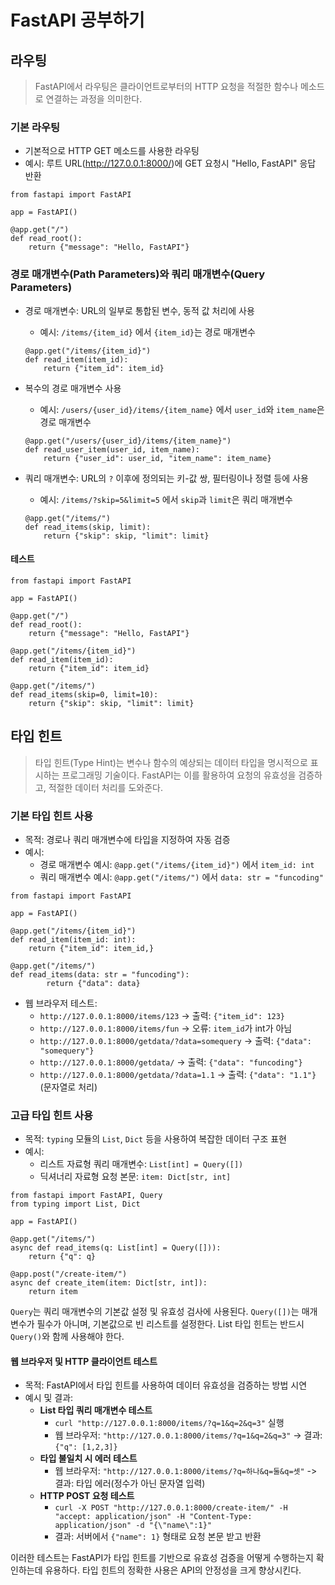 # FastAPI 공부하기

## 라우팅
> FastAPI에서 라우팅은 클라이언트로부터의 HTTP 요청을 적절한 함수나 메소드로 연결하는 과정을 의미한다.

### 기본 라우팅
- 기본적으로 HTTP GET 메소드를 사용한 라우팅
- 예시: 루트 URL(http://127.0.0.1:8000/)에 GET 요청시 "Hello, FastAPI" 응답 반환
```
from fastapi import FastAPI

app = FastAPI()

@app.get("/")
def read_root():
    return {"message": "Hello, FastAPI"}
```

### 경로 매개변수(Path Parameters)와 쿼리 매개변수(Query Parameters)
- 경로 매개변수: URL의 일부로 통합된 변수, 동적 값 처리에 사용
    * 예시: `/items/{item_id}` 에서 `{item_id}`는 경로 매개변수
    ```
    @app.get("/items/{item_id}")
    def read_item(item_id):
        return {"item_id": item_id}
    ```

- 복수의 경로 매개변수 사용
    * 예시: `/users/{user_id}/items/{item_name}` 에서 `user_id`와 `item_name`은 경로 매개변수
    ```
    @app.get("/users/{user_id}/items/{item_name}")
    def read_user_item(user_id, item_name):
        return {"user_id": user_id, "item_name": item_name}
    ```

- 쿼리 매개변수: URL의 `?` 이후에 정의되는 키-값 쌍, 필터링이나 정렬 등에 사용
    * 예시: `/items/?skip=5&limit=5` 에서 `skip`과 `limit`은 쿼리 매개변수
    ```
    @app.get("/items/")
    def read_items(skip, limit):
        return {"skip": skip, "limit": limit}
    ```

#### 테스트
```
from fastapi import FastAPI

app = FastAPI()

@app.get("/")
def read_root():
    return {"message": "Hello, FastAPI"}

@app.get("/items/{item_id}")
def read_item(item_id):
    return {"item_id": item_id}

@app.get("/items/")
def read_items(skip=0, limit=10):
    return {"skip": skip, "limit": limit}
```

## 타입 힌트
> 타입 힌트(Type Hint)는 변수나 함수의 예상되는 데이터 타입을 명시적으로 표시하는 프로그래밍 기술이다.
> FastAPI는 이를 활용하여 요청의 유효성을 검증하고, 적절한 데이터 처리를 도와준다.

### 기본 타입 힌트 사용
- 목적: 경로나 쿼리 매개변수에 타입을 지정하여 자동 검증
- 예시:
    * 경로 매개변수 예시: `@app.get("/items/{item_id}")` 에서 `item_id: int`
    * 쿼리 매개변수 예시: `@app.get("/items/")` 에서 `data: str = "funcoding"`
```
from fastapi import FastAPI

app = FastAPI()

@app.get("/items/{item_id}")
def read_item(item_id: int):
    return {"item_id": item_id,}

@app.get("/items/")
def read_items(data: str = "funcoding"):
        return {"data": data}
```
- 웹 브라우저 테스트: 
    * `http://127.0.0.1:8000/items/123` -> 출력: `{"item_id": 123}`
    * `http://127.0.0.1:8000/items/fun` -> 오류: `item_id`가 int가 아님
    * `http://127.0.0.1:8000/getdata/?data=somequery` -> 출력: `{"data": "somequery"}`
    * `http://127.0.0.1:8000/getdata/` -> 출력: `{"data": "funcoding"}`
    * `http://127.0.0.1:8000/getdata/?data=1.1` -> 출력: `{"data": "1.1"}` (문자열로 처리)

### 고급 타입 힌트 사용
- 목적: `typing` 모듈의 `List`, `Dict` 등을 사용하여 복잡한 데이터 구조 표현
- 예시: 
    * 리스트 자료형 쿼리 매개변수: `List[int] = Query([])`
    * 딕셔너리 자료형 요청 본문: `item: Dict[str, int]`
```
from fastapi import FastAPI, Query
from typing import List, Dict

app = FastAPI()

@app.get("/items/")
async def read_items(q: List[int] = Query([])):
    return {"q": q}

@app.post("/create-item/")
async def create_item(item: Dict[str, int]):
    return item
```
`Query`는 쿼리 매개변수의 기본값 설정 및 유효성 검사에 사용된다. `Query([])`는 매개변수가 필수가 아니며, 기본값으로 빈 리스트를 설정한다. List 타입 힌트는 반드시 `Query()`와 함께 사용해야 한다.

#### 웹 브라우저 및 HTTP 클라이언트 테스트
- 목적: FastAPI에서 타입 힌트를 사용하여 데이터 유효성을 검증하는 방법 시연
- 예시 및 결과:
    * **List 타입 쿼리 매개변수 테스트**
        + `curl "http://127.0.0.1:8000/items/?q=1&q=2&q=3"` 실행
        + 웹 브라우저: `"http://127.0.0.1:8000/items/?q=1&q=2&q=3"` -> 결과: `{"q": [1,2,3]}`
    * **타입 불일치 시 에러 테스트**
        + 웹 브라우저: `"http://127.0.0.1:8000/items/?q=하나&q=둘&q=셋"` -> 결과: 타입 에러(정수가 아닌 문자열 입력)
    * **HTTP POST 요청 테스트**
        + `curl -X POST "http://127.0.0.1:8000/create-item/" -H "accept: application/json" -H "Content-Type: application/json" -d "{\"name\":1}"`
        + 결과: 서버에서 `{"name": 1}` 형태로 요청 본문 받고 반환

이러한 테스트는 FastAPI가 타입 힌트를 기반으로 유효성 검증을 어떻게 수행하는지 확인하는데 유용하다. 타입 힌트의 정확한 사용은 API의 안정성을 크게 향상시킨다.